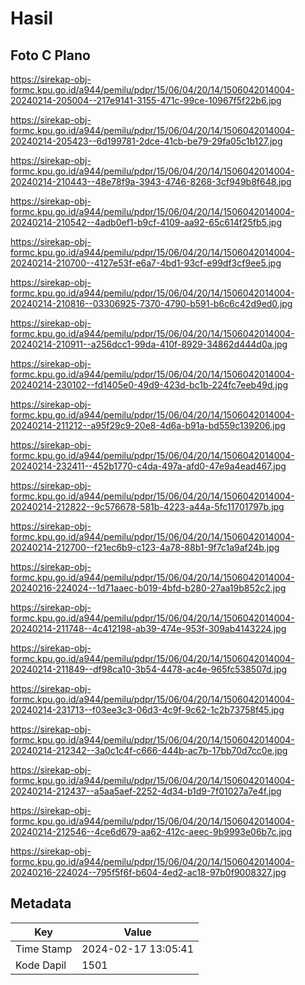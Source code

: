 # Hasil

## Foto C Plano

https://sirekap-obj-formc.kpu.go.id/a944/pemilu/pdpr/15/06/04/20/14/1506042014004-20240214-205004--217e9141-3155-471c-99ce-10967f5f22b6.jpg

https://sirekap-obj-formc.kpu.go.id/a944/pemilu/pdpr/15/06/04/20/14/1506042014004-20240214-205423--6d199781-2dce-41cb-be79-29fa05c1b127.jpg

https://sirekap-obj-formc.kpu.go.id/a944/pemilu/pdpr/15/06/04/20/14/1506042014004-20240214-210443--48e78f9a-3943-4746-8268-3cf949b8f648.jpg

https://sirekap-obj-formc.kpu.go.id/a944/pemilu/pdpr/15/06/04/20/14/1506042014004-20240214-210542--4adb0ef1-b9cf-4109-aa92-65c614f25fb5.jpg

https://sirekap-obj-formc.kpu.go.id/a944/pemilu/pdpr/15/06/04/20/14/1506042014004-20240214-210700--4127e53f-e6a7-4bd1-93cf-e99df3cf9ee5.jpg

https://sirekap-obj-formc.kpu.go.id/a944/pemilu/pdpr/15/06/04/20/14/1506042014004-20240214-210816--03306925-7370-4790-b591-b6c6c42d9ed0.jpg

https://sirekap-obj-formc.kpu.go.id/a944/pemilu/pdpr/15/06/04/20/14/1506042014004-20240214-210911--a256dcc1-99da-410f-8929-34862d444d0a.jpg

https://sirekap-obj-formc.kpu.go.id/a944/pemilu/pdpr/15/06/04/20/14/1506042014004-20240214-230102--fd1405e0-49d9-423d-bc1b-224fc7eeb49d.jpg

https://sirekap-obj-formc.kpu.go.id/a944/pemilu/pdpr/15/06/04/20/14/1506042014004-20240214-211212--a95f29c9-20e8-4d6a-b91a-bd559c139206.jpg

https://sirekap-obj-formc.kpu.go.id/a944/pemilu/pdpr/15/06/04/20/14/1506042014004-20240214-232411--452b1770-c4da-497a-afd0-47e9a4ead467.jpg

https://sirekap-obj-formc.kpu.go.id/a944/pemilu/pdpr/15/06/04/20/14/1506042014004-20240214-212822--9c576678-581b-4223-a44a-5fc11701797b.jpg

https://sirekap-obj-formc.kpu.go.id/a944/pemilu/pdpr/15/06/04/20/14/1506042014004-20240214-212700--f21ec6b9-c123-4a78-88b1-9f7c1a9af24b.jpg

https://sirekap-obj-formc.kpu.go.id/a944/pemilu/pdpr/15/06/04/20/14/1506042014004-20240216-224024--1d71aaec-b019-4bfd-b280-27aa19b852c2.jpg

https://sirekap-obj-formc.kpu.go.id/a944/pemilu/pdpr/15/06/04/20/14/1506042014004-20240214-211748--4c412198-ab39-474e-953f-309ab4143224.jpg

https://sirekap-obj-formc.kpu.go.id/a944/pemilu/pdpr/15/06/04/20/14/1506042014004-20240214-211849--df98ca10-3b54-4478-ac4e-965fc538507d.jpg

https://sirekap-obj-formc.kpu.go.id/a944/pemilu/pdpr/15/06/04/20/14/1506042014004-20240214-231713--f03ee3c3-06d3-4c9f-9c62-1c2b73758f45.jpg

https://sirekap-obj-formc.kpu.go.id/a944/pemilu/pdpr/15/06/04/20/14/1506042014004-20240214-212342--3a0c1c4f-c666-444b-ac7b-17bb70d7cc0e.jpg

https://sirekap-obj-formc.kpu.go.id/a944/pemilu/pdpr/15/06/04/20/14/1506042014004-20240214-212437--a5aa5aef-2252-4d34-b1d9-7f01027a7e4f.jpg

https://sirekap-obj-formc.kpu.go.id/a944/pemilu/pdpr/15/06/04/20/14/1506042014004-20240214-212546--4ce6d679-aa62-412c-aeec-9b9993e06b7c.jpg

https://sirekap-obj-formc.kpu.go.id/a944/pemilu/pdpr/15/06/04/20/14/1506042014004-20240216-224024--795f5f6f-b604-4ed2-ac18-97b0f9008327.jpg


## Metadata

| Key        | Value               |
| ---------- | ------------------- |
| Time Stamp | 2024-02-17 13:05:41 |
| Kode Dapil | 1501                |



